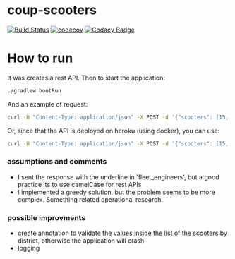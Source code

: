 # coup-scooters

[![Build Status](https://travis-ci.org/mrcosta/coup-scooters.svg?branch=master)](https://travis-ci.org/mrcosta/coup-scooters)
[![codecov](https://codecov.io/gh/mrcosta/coup-scooters/branch/master/graph/badge.svg)](https://codecov.io/gh/mrcosta/coup-scooters)
[![Codacy Badge](https://api.codacy.com/project/badge/Grade/24e4d7122751476382e7d13a557cfea4)](https://www.codacy.com/app/mrcosta/coup-scooters?utm_source=github.com&amp;utm_medium=referral&amp;utm_content=mrcosta/coup-scooters&amp;utm_campaign=Badge_Grade)

# How to run

It was creates a rest API. Then to start the application:

```bash
./gradlew bootRun
```

And an example of request:

```bash
curl -H "Content-Type: application/json" -X POST -d '{"scooters": [15, 10], "C": 9, "P": 5}' http://localhost:8080/api/maintenance/required-engineers
```

Or, since that the API is deployed on heroku (using docker), you can use:

```bash
curl -H "Content-Type: application/json" -X POST -d '{"scooters": [15, 10], "C": 9, "P": 5}' http://coup-scooters.herokuapp.com/api/maintenance/required-engineers
```

### assumptions and comments

* I sent the response with the underline in 'fleet_engineers', but a good practice its to use camelCase for rest APIs
* I implemented a greedy solution, but the problem seems to be more complex. Something related operational research.

### possible improvments

* create annotation to validate the values inside the list of the scooters by district, otherwise the application will crash
* logging
